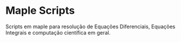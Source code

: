 # Maple Scripts
Scripts em maple para resolução de Equações Diferenciais, Equações Integrais e computação científica em geral.
